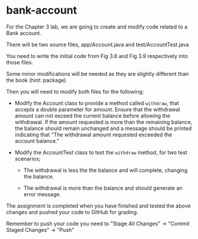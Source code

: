 # bank-account

For the Chapter 3 lab, we are going to create and modify code related to a Bank account.

There will be two source files, app/Account.java and test/AccountTest.java

You need to write the initial code from Fig 3.8 and Fig 3.9 respectively into those files.

Some minor modifications will be needed as they are slightly different than the book (hint: package)

Then you will need to modify both files for the following:

- Modify the Account class to provide a method called `withdraw`, that accepts a double parameter for amount. Ensure that the withdrawal amount can not exceed the current balance before allowing the withdrawal.  If the amount requested is more than the remaining balance, the balance should remain unchanged and a message should be printed indicating that "The withdrawal amount requested exceeded the account balance."  

- Modify the AccountTest class to test the `withdraw` method, for two test scenarios;

     - The withdrawal is less the the balance and will complete, changing the balance.

     - The withdrawal is more than the balance and should generate an error message.

 

The assignment is completed when you have finished and tested the above changes and pushed your code to GitHub for grading.

Remember to push your code you need to "Stage All Changes" -> "Commit Staged Changes" -> "Push"